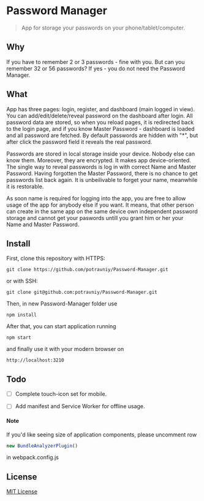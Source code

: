 # Password Manager

> App for storage your passwords on your phone/tablet/computer.

## Why

If you have to remember 2 or 3 passwords - fine with you. But can you remember 32 or 56 passwords? If yes - you do not need the Password Manager.

## What

App has three pages: login, register, and dashboard (main logged in view). You can add/edit/delete/reveal password on the dashboard after login. All password data are stored, so when you reload pages, it is redirected back to the login page, and if you know Master Password - dashboard is loaded and all password are fetched. By default passwords are hidden with "*", but after click the password field it reveals the real password.

Passwords are stored in local storage inside your device. Nobody else can know them. Moreover, they are encrypted. It makes app device-oriented. The single way to reveal passwords is log in with correct Name and Master Password. Having forgotten the Master Password, there is no chance to get passwords list back again. It is unbeilivable to forget your name, meanwhile it is restorable.

As soon name is required for logging into the app, you are free to allow usage of the app for anybody else if you want. It means, that other person can create in the same app on the same device own independent password storage and cannot get your paswords untill you grant him or her your Name and Master Password.

## Install

First, clone this repository with HTTPS:

```
git clone https://github.com/potravniy/Password-Manager.git
```

or with SSH:

```
git clone git@github.com:potravniy/Password-Manager.git
```

Then, in new Password-Manager folder use 

```
npm install
```

After that, you can start application running

```
npm start
```

and finally use it with your modern browser on

```
http://localhost:3210
```

## Todo

- [ ] Complete touch-icon set for mobile.
- [ ] Add manifest and Service Worker for offline usage.


#### Note

If you'd like seeing size of application components, please uncomment row 

```js
new BundleAnalyzerPlugin()
```
in webpack.config.js

## License

[MIT License](http://zenorocha.mit-license.org/)